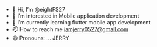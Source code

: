 - 👋 Hi, I’m @eightFS27
- 👀 I’m interested in Mobile application development
- 🌱 I’m currently learning flutter mobile app development
- 📫 How to reach me iamjerry0527@gmail.com
- 😄 Pronouns: ... JERRY

<!---
eightFS14/eightFS14 is a ✨ special ✨ repository because its `README.md` (this file) appears on your GitHub profile.
You can click the Preview link to take a look at your changes.
--->
